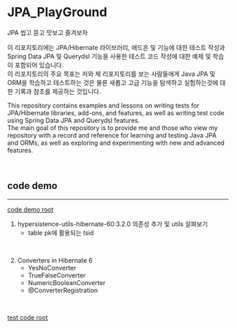 # JPA_PlayGround

JPA 씹고 뜯고 맛보고 즐겨보자

이 리포지토리에는 JPA/Hibernate 라이브러리, 애드온 및 기능에 대한 테스트 작성과 Spring Data JPA 및 Querydsl 기능을 사용한 테스트 코드 작성에 대한 예제 및 학습이 포함되어 있습니다.\
이 리포지토리의 주요 목표는 저와 제 리포지토리를 보는 사람들에게 Java JPA 및 ORM을 학습하고 테스트하는 것은 물론 새롭고 고급 기능을 탐색하고 실험하는것에 대한 기록과 참조를 제공하는 것입니다.

This repository contains examples and lessons on writing tests for JPA/Hibernate libraries, add-ons, and features, as well as writing test code using Spring Data JPA and Querydsl features.\
The main goal of this repository is to provide me and those who view my repository with a record and reference for learning and testing Java JPA and ORMs, as well as exploring and experimenting with new and advanced features.

<br>

## code demo
***

[code demo root](https://github.com/christopher3810/JPA_PlayGround/tree/master/src/main/java/com/Jpa_playground/smy)

1. hypersistence-utils-hibernate-60:3.2.0 의존성 추가 및 utils 살펴보기
   - table pk에 활용되는 tsid
   
<br>
   
2. Converters in Hibernate 6
   - YesNoConverter
   - TrueFalseConverter
   - NumericBooleanConverter
   - @ConverterRegistration


<br>

[test code root](https://github.com/christopher3810/JPA_PlayGround/tree/master/src/test/java/com/Jpa_playground/smy)